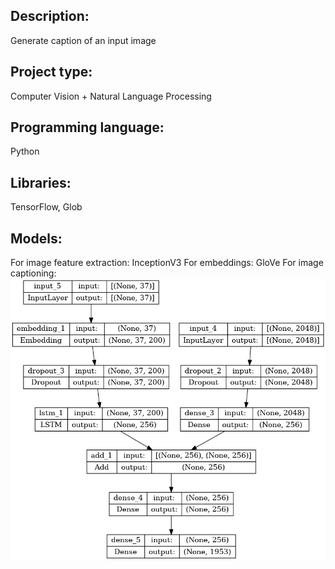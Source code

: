 ## Description:
Generate caption of an input image

## Project type:
Computer Vision + Natural Language Processing

## Programming language: 
Python

## Libraries:
TensorFlow, Glob

## Models:
  For image feature extraction: InceptionV3
  For embeddings: GloVe
  For image captioning:
![model](./model.png)

